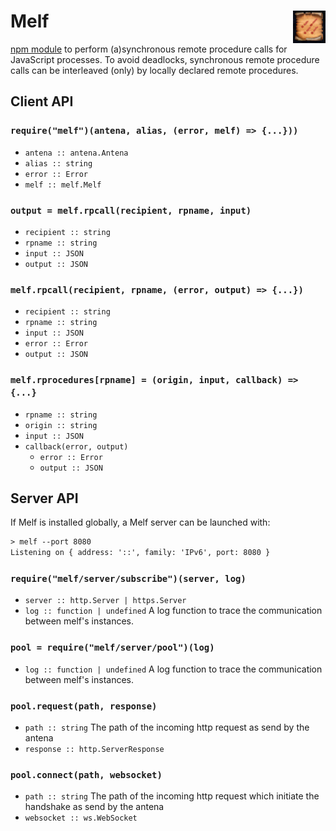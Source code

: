# Melf <img src="melf.png" align="right" alt="melf-logo" title="Melf's Minute Meteors"/>

[npm module](https://www.npmjs.com/package/melf) to perform (a)synchronous remote procedure calls for JavaScript processes.
To avoid deadlocks, synchronous remote procedure calls can be interleaved (only) by locally declared remote procedures.

## Client API

### `require("melf")(antena, alias, (error, melf) => {...}))`

* `antena :: antena.Antena`
* `alias :: string`
* `error :: Error`
* `melf :: melf.Melf`

### `output = melf.rpcall(recipient, rpname, input)`

* `recipient :: string`
* `rpname :: string`
* `input :: JSON`
* `output :: JSON`

### `melf.rpcall(recipient, rpname, (error, output) => {...})`

* `recipient :: string`
* `rpname :: string`
* `input :: JSON`
* `error :: Error`
* `output :: JSON`

### `melf.rprocedures[rpname] = (origin, input, callback) => {...}`

* `rpname :: string`
* `origin :: string`
* `input :: JSON`
* `callback(error, output)`
  * `error :: Error`
  * `output :: JSON`

## Server API

If Melf is installed globally, a Melf server can be launched with:
```txt
> melf --port 8080
Listening on { address: '::', family: 'IPv6', port: 8080 }
```

### `require("melf/server/subscribe")(server, log)`

* `server :: http.Server | https.Server`
* `log :: function | undefined`
  A log function to trace the communication between melf's instances.

### `pool = require("melf/server/pool")(log)`

* `log :: function | undefined`
  A log function to trace the communication between melf's instances.

### `pool.request(path, response)`

* `path :: string`
  The path of the incoming http request as send by the antena
* `response :: http.ServerResponse`

### `pool.connect(path, websocket)`

* `path :: string`
  The path of the incoming http request which initiate the handshake as send by the antena
* `websocket :: ws.WebSocket`

